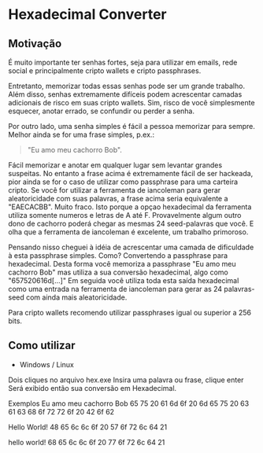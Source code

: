 # Hexadecimal Converter

## Motivação

É muito importante ter senhas fortes, seja para utilizar em emails, rede social e principalmente cripto wallets e cripto passphrases.

Entretanto, memorizar todas essas senhas pode ser um grande trabalho. Além disso, senhas extremamente difíceis podem acrescentar camadas adicionais de risco em suas cripto wallets. Sim, risco de você simplesmente esquecer, anotar errado, se confundir ou perder a senha.

Por outro lado, uma senha simples é fácil a pessoa memorizar para sempre. Melhor ainda se for uma frase simples, p.ex.:

>
> "Eu amo meu cachorro Bob".
>

Fácil memorizar e anotar em qualquer lugar sem levantar grandes suspeitas. No entanto a frase acima é extremamente fácil de ser hackeada, pior ainda se for o caso de utilizar como passphrase para uma carteira cripto. Se você for utilizar a ferramenta de iancoleman para gerar aleatoricidade com suas palavras, a frase acima seria equivalente a "EAECACBB". Muito fraco. Isto porque a opçao hexadecimal da ferramenta utiliza somente numeros e letras de A até F. Provavelmente algum outro dono de cachorro poderá chegar as mesmas 24 seed-palavras que você. E olha que a ferramenta de iancoleman é excelente, um trabalho primoroso. 

Pensando nisso cheguei à idéia de acrescentar uma camada de dificuldade à esta passphrase simples. Como? Convertendo a passphrase para hexadecimal. Desta forma você memoriza a passphrase "Eu amo meu cachorro Bob" mas utiliza a sua conversão hexadecimal, algo como "657520616d[...]"
Em seguida você utiliza toda esta saída hexadecimal como uma entrada na ferramenta de iancoleman para gerar as 24 palavras-seed com ainda mais aleatoricidade.

Para cripto wallets recomendo utilizar passphrases igual ou superior a 256 bits.

## Como utilizar

 - Windows / Linux

Dois cliques no arquivo hex.exe
Insira uma palavra ou frase, clique enter
Será exibido então sua conversão em Hexadecimal.

Exemplos
Eu amo meu cachorro Bob
65 75 20 61 6d 6f 20 6d 65 75 20 63 61 63 68 6f 72 72 6f 20 42 6f 62

Hello World!
48 65 6c 6c 6f 20 57 6f 72 6c 64 21

hello world!
68 65 6c 6c 6f 20 77 6f 72 6c 64 21